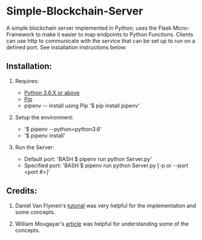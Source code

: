 # Simple-Blockchain-Server
A simple blockchain server implemented in Python; uses the Flask Micro-Framework to make it easier to map endpoints to Python Functions. Clients can use http to communicate with the service that can be set up to run on a defined port. See installation instructions below:

## Installation:
1) Requires:
      * [Python 3.6.X or above](https://www.python.org/downloads/)
      * [Pip](https://pip.pypa.io/en/stable/installing/)
      * pipenv -- install using Pip '$ pip install pipenv'
 
2) Setup the environment:
      * '$ pipenv --python=python3.6'
      * '$ pipenv install'

3) Run the Server:
      * Default port: 'BASH $  pipenv run python Server.py'
      * Specified port: 'BASH $  pipenv run python Server.py [-p or --port <port #>]'

## Credits: 
1) Daniel Van Flymen's [tutorial](https://hackernoon.com/learn-blockchains-by-building-one-117428612f46) was very helpful for the implementation and some concepts.

2) William Mougayar's [article](https://www.oreilly.com/ideas/understanding-the-blockchain) was helpful for understanding some of the concepts.
